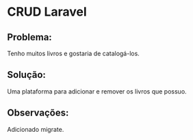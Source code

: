 # CRUD Laravel

## Problema:

Tenho muitos livros e gostaria de catalogá-los.

## Solução:

Uma plataforma para adicionar e remover os livros que possuo.

## Observações:

Adicionado migrate. 
